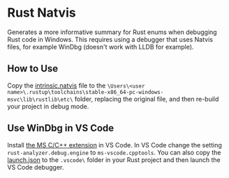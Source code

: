 # Rust Natvis

Generates a more informative summary for Rust enums when debugging Rust code in Windows. This requires using a debugger that uses Natvis files, for example WinDbg (doesn't work with LLDB for example).

## How to Use

Copy the [intrinsic.natvis](intrinsic.natvis) file to the `\Users\<user name>\.rustup\toolchains\stable-x86_64-pc-windows-msvc\lib\rustlib\etc\` folder, replacing the original file, 
and then re-build your project in debug mode.

## Use WinDbg in VS Code

Install [the MS C/C++ extension](https://marketplace.visualstudio.com/items?itemName=ms-vscode.cpptools) in VS Code. 
In VS Code change the setting `rust-analyzer.debug.engine` to `ms-vscode.cpptools`. You can also copy the [launch.json](launch.json) to the `.vscode\` folder in your Rust project and then launch the VS Code debugger. 
